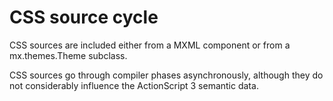 # CSS source cycle

CSS sources are included either from a MXML component or from a mx.themes.Theme subclass.

CSS sources go through compiler phases asynchronously, although they do not considerably influence the ActionScript 3 semantic data.